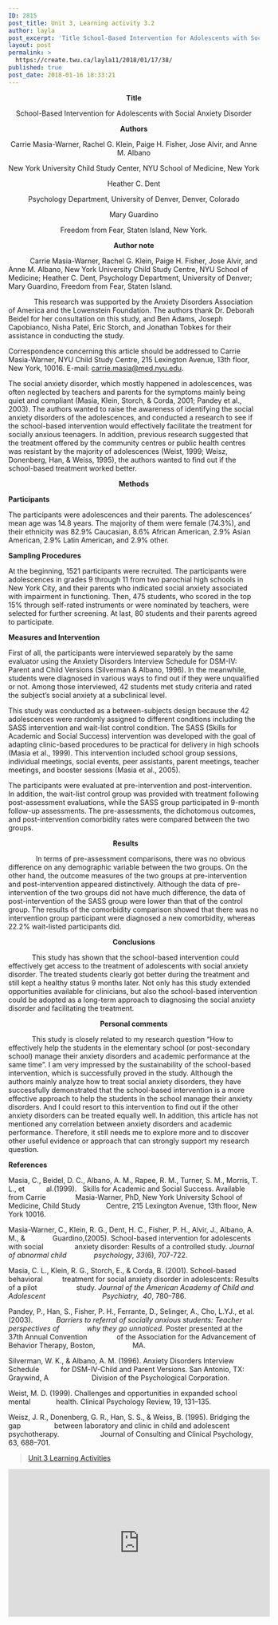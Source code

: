 ```yaml
---
ID: 2815
post_title: Unit 3, Learning activity 3.2
author: layla
post_excerpt: 'Title School-Based Intervention for Adolescents with Social Anxiety Disorder Authors Carrie Masia-Warner, Rachel G. Klein, Paige H. Fisher, Jose Alvir, and Anne M. Albano New York University Child Study Center, NYU School of Medicine, New York Heather C. Dent Psychology Department, University of Denver, Denver, Colorado Mary Guardino Freedom from Fear, Staten Island, New York. &hellip; <p><a href="https://create.twu.ca/layla11/2018/01/17/38/">Continue reading<span> "Unit 3, Learning activity 3.2"</span></a></p>'
layout: post
permalink: >
  https://create.twu.ca/layla11/2018/01/17/38/
published: true
post_date: 2018-01-16 18:33:21
---
```

<p style="text-align: center"><strong>Title</strong></p>

<p style="text-align: center">School-Based Intervention for Adolescents with Social Anxiety Disorder</p>

<p style="text-align: center"><strong>Authors</strong></p>

<p style="text-align: center">Carrie Masia-Warner, Rachel G. Klein, Paige H. Fisher, Jose Alvir, and Anne M. Albano</p>

<p style="text-align: center">New York University Child Study Center, NYU School of Medicine, New York</p>

<p style="text-align: center">Heather C. Dent</p>

<p style="text-align: center">Psychology Department, University of Denver, Denver, Colorado</p>

<p style="text-align: center">Mary Guardino</p>

<p style="text-align: center">Freedom from Fear, Staten Island, New York.</p>

<p style="text-align: center"><strong>Author note</strong></p>

<p style="text-align: left">           Carrie Masia-Warner, Rachel G. Klein, Paige H. Fisher, Jose Alvir, and Anne M. Albano, New York University Child Study Centre, NYU School of Medicine; Heather C. Dent, Psychology Department, University of Denver; Mary Guardino, Freedom from Fear, Staten Island.</p>

             This research was supported by the Anxiety Disorders Association of America and the Lowenstein Foundation. The authors thank Dr. Deborah Beidel for her consultation on this study, and Ben Adams, Joseph Capobianco, Nisha Patel, Eric Storch, and Jonathan Tobkes for their assistance in conducting the study.

Correspondence concerning this article should be addressed to Carrie Masia-Warner, NYU Child Study Centre, 215 Lexington Avenue, 13th floor, New York, 10016. E-mail: carrie.masia@med.nyu.edu.

The social anxiety disorder, which mostly happened in adolescences, was often neglected by teachers and parents for the symptoms mainly being quiet and compliant (Masia, Klein, Storch, &amp; Corda, 2001; Pandey et al., 2003). The authors wanted to raise the awareness of identifying the social anxiety disorders of the adolescences, and conducted a research to see if the school-based intervention would effectively facilitate the treatment for socially anxious teenagers. In addition, previous research suggested that the treatment offered by the community centres or public health centres was resistant by the majority of adolescences (Weist, 1999; Weisz, Donenberg, Han, &amp; Weiss, 1995), the authors wanted to find out if the school-based treatment worked better.

<p style="text-align: center"><strong>Methods</strong></p>

<strong>Participants </strong>

The participants were adolescences and their parents. The adolescences’ mean age was 14.8 years. The majority of them were female (74.3%), and their ethnicity was 82.9% Caucasian, 8.6% African American, 2.9% Asian American, 2.9% Latin American, and 2.9% other.

<strong>Sampling Procedures</strong>

At the beginning, 1521 participants were recruited. The participants were adolescences in grades 9 through 11 from two parochial high schools in New York City, and their parents who indicated social anxiety associated with impairment in functioning. Then, 475 students, who scored in the top 15% through self-rated instruments or were nominated by teachers, were selected for further screening. At last, 80 students and their parents agreed to participate.

<strong>Measures and Intervention</strong>

First of all, the participants were interviewed separately by the same evaluator using the Anxiety Disorders Interview Schedule for DSM-IV: Parent and Child Versions (Silverman &amp; Albano, 1996). In the meanwhile, students were diagnosed in various ways to find out if they were unqualified or not. Among those interviewed, 42 students met study criteria and rated the subject’s social anxiety at a subclinical level.

This study was conducted as a between-subjects design because the 42 adolescences were randomly assigned to different conditions including the SASS intervention and wait-list control condition. The SASS (Skills for Academic and Social Success) intervention was developed with the goal of adapting clinic-based procedures to be practical for delivery in high schools (Masia et al., 1999). This intervention included school group sessions, individual meetings, social events, peer assistants, parent meetings, teacher meetings, and booster sessions (Masia et al., 2005).

The participants were evaluated at pre-intervention and post-intervention. In addition, the wait-list control group was provided with treatment following post-assessment evaluations, while the SASS group participated in 9-month follow-up assessments. The pre-assessments, the dichotomous outcomes, and post-intervention comorbidity rates were compared between the two groups.

<p style="text-align: center"><strong>Results           </strong></p>

              In terms of pre-assessment comparisons, there was no obvious difference on any demographic variable between the two groups. On the other hand, the outcome measures of the two groups at pre-intervention and post-intervention appeared distinctively. Although the data of pre-intervention of the two groups did not have much difference, the data of post-intervention of the SASS group were lower than that of the control group. The results of the comorbidity comparison showed that there was no intervention group participant were diagnosed a new comorbidity, whereas 22.2% wait-listed participants did.

<p style="text-align: center"><strong>Conclusions</strong></p>

            This study has shown that the school-based intervention could effectively get access to the treatment of adolescents with social anxiety disorder. The treated students clearly got better during the treatment and still kept a healthy status 9 months later. Not only has this study extended opportunities available for clinicians, but also the school-based intervention could be adopted as a long-term approach to diagnosing the social anxiety disorder and facilitating the treatment.

<p style="text-align: center"><strong>Personal comments</strong></p>

            This study is closely related to my research question “How to effectively help the students in the elementary school (or post-secondary school) manage their anxiety disorders and academic performance at the same time”. I am very impressed by the sustainability of the school-based intervention, which is successfully proved in the study. Although the authors mainly analyze how to treat social anxiety disorders, they have successfully demonstrated that the school-based intervention is a more effective approach to help the students in the school manage their anxiety disorders. And I could resort to this intervention to find out if the other anxiety disorders can be treated equally well. In addition, this article has not mentioned any correlation between anxiety disorders and academic performance. Therefore, it still needs me to explore more and to discover other useful evidence or approach that can strongly support my research question.

<strong>References</strong>

Masia, C., Beidel, D. C., Albano, A. M., Rapee, R. M., Turner, S. M., Morris, T. L., et           al.(1999).   Skills for Academic and Social Success. Available from Carrie               Masia-Warner, PhD, New York University School of Medicine, Child Study             Centre, 215 Lexington Avenue, 13th floor, New York 10016.

Masia-Warner, C., Klein, R. G., Dent, H. C., Fisher, P. H., Alvir, J., Albano, A. M., &amp;              Guardino,(2005). School-based intervention for adolescents with social                anxiety disorder: Results of a controlled study. <em>Journal of abnormal child              psychology</em>, <em>33</em>(6), 707-722.

Masia, C. L., Klein, R. G., Storch, E., &amp; Corda, B. (2001). School-based behavioral          treatment for social anxiety disorder in adolescents: Results of a pilot                    study. <em>Journal of the American Academy of Child and Adolescent                             Psychiatry,  40</em>, 780–786.

Pandey, P., Han, S., Fisher, P. H., Ferrante, D., Selinger, A., Cho, L.YJ., et al. (2003).            <em>Barriers </em><em>to referral of socially anxious students: Teacher perspectives of              why they go unnoticed.</em> Poster presented at the 37th Annual Convention               of the Association for the Advancement of Behavior Therapy, Boston,                   MA.

Silverman, W. K., &amp; Albano, A. M. (1996). Anxiety Disorders Interview Schedule           for DSM-IV-Child and Parent Versions. San Antonio, TX: Graywind, A                      Division of the Psychological Corporation.

Weist, M. D. (1999). Challenges and opportunities in expanded school mental             health. Clinical Psychology Review, 19, 131–135.

Weisz, J. R., Donenberg, G. R., Han, S. S., &amp; Weiss, B. (1995). Bridging the gap                 between laboratory and clinic in child and adolescent psychotherapy.                     Journal of Consulting and Clinical Psychology, 63, 688–701.

<blockquote class="wp-embedded-content" data-secret="Tj1Hpl47Bs"><a href="https://create.twu.ca/ldrs591-sp18/unit-3-learning-activities/">Unit 3 Learning Activities</a></p></blockquote>



<iframe class="wp-embedded-content" sandbox="allow-scripts" security="restricted" src="https://create.twu.ca/ldrs591-sp18/unit-3-learning-activities/embed/#?secret=Tj1Hpl47Bs" data-secret="Tj1Hpl47Bs" width="525" height="296" title="&#8220;Unit 3 Learning Activities&#8221; &#8212; Leadership 591: Scholarly Inquiry" frameborder="0" marginwidth="0" marginheight="0" scrolling="no"></iframe>
